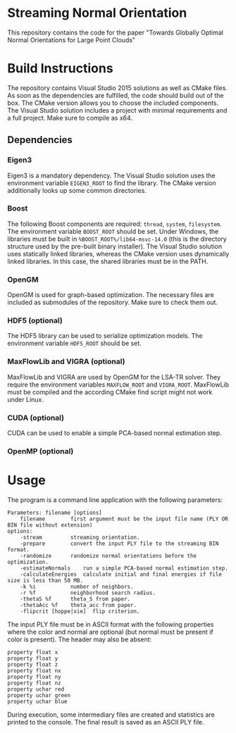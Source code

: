 # Streaming Normal Orientation
This repository contains the code for the paper "Towards Globally Optimal Normal Orientations for Large Point Clouds"

# Build Instructions
The repository contains Visual Studio 2015 solutions as well as CMake files. As soon as the dependencies are fulfilled, the code should build out of the box. The CMake version allows you to choose the included components. The Visual Studio solution includes a project with minimal requirements and a full project. Make sure to compile as x64.

## Dependencies
### Eigen3
Eigen3 is a mandatory dependency. The Visual Studio solution uses the environment variable `EIGEN3_ROOT` to find the library. The CMake version additionally looks up some common directories.

### Boost
The following Boost components are required: `thread`, `system`, `filesystem`. The environment variable `BOOST_ROOT` should be set. Under Windows, the libraries must be built in `%BOOST_ROOT%/lib64-msvc-14.0` (this is the directory structure used by the pre-built binary installer). The Visual Studio solution uses statically linked libraries, whereas the CMake version uses dynamically linked libraries. In this case, the shared libraries must be in the PATH.

### OpenGM
OpenGM is used for graph-based optimization. The necessary files are included as submodules of the repository. Make sure to check them out.

### HDF5 (optional)
The HDF5 library can be used to serialize optimization models. The environment variable `HDF5_ROOT` should be set.

### MaxFlowLib and VIGRA (optional)
MaxFlowLib and VIGRA are used by OpenGM for the LSA-TR solver. They require the environment variables `MAXFLOW_ROOT` and `VIGRA_ROOT`. MaxFlowLib must be compiled and the according CMake find script might not work under Linux.

### CUDA (optional)
CUDA can be used to enable a simple PCA-based normal estimation step.

### OpenMP (optional)

# Usage
The program is a command line application with the following parameters:

```
Parameters: filename [options]
	filename        first argument must be the input file name (PLY OR BIN file without extension)
options:
	-stream         streaming orientation.
	-prepare        convert the input PLY file to the streaming BIN format.
	-randomize      randomize normal orientations before the optimization.
	-estimateNormals    run a simple PCA-based normal estimation step.
	-calculateEnergies  calculate initial and final energies if file size is less than 50 MB.
	-k %i           number of neighbors.
	-r %f           neighborhood search radius.
	-thetaS %f      theta_S from paper.
	-thetaAcc %f    theta_acc from paper.
	-flipcrit [hoppe|xie]  flip criterion.
```

The input PLY file must be in ASCII format with the following properties where the color and normal are optional (but normal must be present if color is present). The header may also be absent:

```
property float x
property float y
property float z
property float nx
property float ny
property float nz
property uchar red
property uchar green
property uchar blue
```

During execution, some intermediary files are created and statistics are printed to the console. The final result is saved as an ASCII PLY file.

